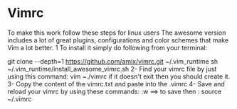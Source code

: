 # Vimrc
To make this work follow these steps for linux users
The awesome version includes a lot of great plugins, configurations and color schemes that make Vim a lot better.
1 To install it simply do following from your terminal:

  git clone --depth=1 https://github.com/amix/vimrc.git ~/.vim_runtime sh ~/.vim_runtime/install_awesome_vimrc.sh
  2- Find your vimrc file by just using this command: vim ~./vimrc if it doesn't exit then you should create it.
  3- Copy the content of the vimrc.txt and paste into the .vimrc
  4- Save and reload your vimrc by using these commands: :w ==> to save then : source ~/.vimrc

